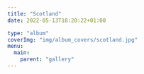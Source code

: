 ```yaml
---
title: "Scotland"
date: 2022-05-13T18:20:22+01:00

type: "album"
coverImg: "img/album_covers/scotland.jpg"
menu:
  main:
    parent: "gallery"
---
```


